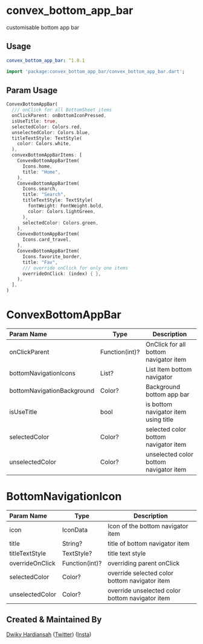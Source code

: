 # convex_bottom_app_bar

customisable bottom app bar

## Usage
```yaml
convex_bottom_app_bar: ^1.0.1
```

```dart
import 'package:convex_bottom_app_bar/convex_bottom_app_bar.dart';
```

## Param Usage
```dart
ConvexBottomAppBar(
  /// onClick for all BottomSheet items
  onClickParent: onBottomIconPressed,
  isUseTitle: true,
  selectedColor: Colors.red,
  unselectedColor: Colors.blue,
  titleTextStyle: TextStyle(
    color: Colors.white,
  ),
  convexBottomAppBarItems: [
    ConvexBottomAppBarItem(
      Icons.home,
      title: "Home",
    ),
    ConvexBottomAppBarItem(
      Icons.search,
      title: "Search",
      titleTextStyle: TextStyle(
        fontWeight: FontWeight.bold,
        color: Colors.lightGreen,
      ),
      selectedColor: Colors.green,
    ),
    ConvexBottomAppBarItem(
      Icons.card_travel,
    ),
    ConvexBottomAppBarItem(
      Icons.favorite_border,
      title: "Fav",
      /// override onClick for only one items
      overrideOnClick: (index) { },
    ),
  ],
)
```

# ConvexBottomAppBar

Param Name        | Type        | Description        
:-------------------------|-------------------------|-------------------------
| onClickParent           | Function(int)?      | OnClick for all bottom navigator item
| bottomNavigationIcons   | List<BottomNavigationIcon>?         | List Item bottom navigator
| bottomNavigationBackground | Color?       | Background bottom app bar
| isUseTitle | bool     | is bottom navigator item using title
| selectedColor | Color?    | selected color bottom navigator item
| unselectedColor | Color?    | unselected color bottom navigator item

# BottomNavigationIcon

Param Name        | Type        | Description
:-------------------------|-------------------------|-------------------------
| icon           | IconData | Icon of the bottom navigator item
| title | String?   | title of bottom navigator item
| titleTextStyle | TextStyle?   | title text style
| overrideOnClick | Function(int)?  | overriding parent onClick 
| selectedColor | Color?    | override selected color bottom navigator item
| unselectedColor | Color?    | override unselected color bottom navigator item


## Created & Maintained By

[Dwiky Hardiansah](https://github.com/dwikyhardi/) ([Twitter](https://twitter.com/dwikyhardi)) ([Insta](https://www.instagram.com/dwikyhardi_/)) 